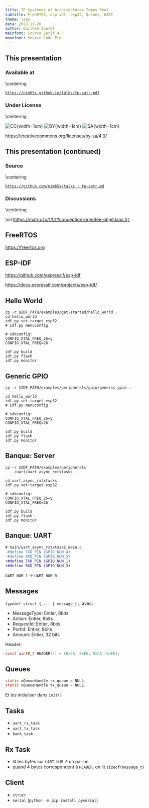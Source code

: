 ```yaml
---
title: TP Systèmes et Architectures Temps Réel
subtitle: FreeRTOS, esp-idf, esp32, Queues, UART
theme: laas
data: 2022-11-28
author: Guilhem Saurel
mainfont: Source Serif 4
monofont: Source Code Pro
---
```


## This presentation

### Available at

\centering

[`https://nim65s.github.io/talks/tp-satr.pdf`](https://nim65s.github.io/talks/tp-satr.pdf)

### Under License

\centering

![CC](media/cc.png){width=1cm}
![BY](media/by.png){width=1cm}
![SA](media/sa.png){width=1cm}

<https://creativecommons.org/licenses/by-sa/4.0/>

## This presentation (continued)

### Source

\centering

[`https://github.com/nim65s/talks :
tp-satr.md`](https://github.com/nim65s/talks/blob/main/tp-satr.md)

### Discussions

\centering

\url{https://matrix.to/\#/\#conception-orientee-objet:laas.fr}

## FreeRTOS

<https://freertos.org>

## ESP-IDF

<https://github.com/espressif/esp-idf>

<https://docs.espressif.com/projects/esp-idf/>

## Hello World

```
cp -r $IDF_PATH/examples/get-started/hello_world .
cd hello_world
idf.py set-target esp32
# idf.py menuconfig
```

```
# sdkconfig:
CONFIG_XTAL_FREQ_26=y
CONFIG_XTAL_FREQ=26
```


```
idf.py build
idf.py flash
idf.py monitor
```

## Generic GPIO

```
cp -r $IDF_PATH/examples/peripherals/gpio/generic_gpio .

cd hello_world
idf.py set-target esp32
# idf.py menuconfig
```

```
# sdkconfig:
CONFIG_XTAL_FREQ_26=y
CONFIG_XTAL_FREQ=26
```


```
idf.py build
idf.py flash
idf.py monitor
```

## Banque: Server

```
cp -r $IDF_PATH/examples/peripherals
    /uart/uart_async_rxtxtasks .

cd uart_async_rxtxtasks
idf.py set-target esp32
```

```
# sdkconfig:
CONFIG_XTAL_FREQ_26=y
CONFIG_XTAL_FREQ=26
```


```
idf.py build
idf.py flash
idf.py monitor
```

## Banque: UART

```diff
# main/uart_async_rxtxtasks_main.c
-#define TXD_PIN (GPIO_NUM_4)
-#define RXD_PIN (GPIO_NUM_5)
+#define TXD_PIN (GPIO_NUM_1)
+#define RXD_PIN (GPIO_NUM_3)
```

`UART_NUM_1` -> `UART_NUM_0`


## Messages

`typedef struct { ... } message_t;`, avec:

- MessageType: Entier, 8bits
- Action: Entier, 8bits
- RequestId: Entier, 8bits
- PortId: Entier, 8bits
- Amount: Entier, 32 bits

Header:

```c
const uint8_t HEADER[4] = {0xCA, 0xFE, 0xCA, 0xFE};
```

## Queues

```c
static xQueueHandle rx_queue = NULL;
static xQueueHandle tx_queue = NULL;
```

Et les initialiser dans `init()`

## Tasks

- `uart_rx_task`
- `uart_tx_task`
- `bank_task`

## Rx Task

- lit les bytes sur `UART_NUM_0` un par un
- quand 4 bytes correspondent à `HEADER`, on lit `sizeof(message_t)`

## Client

- `struct`
- `serial` (`python -m pip install pyserial`)

